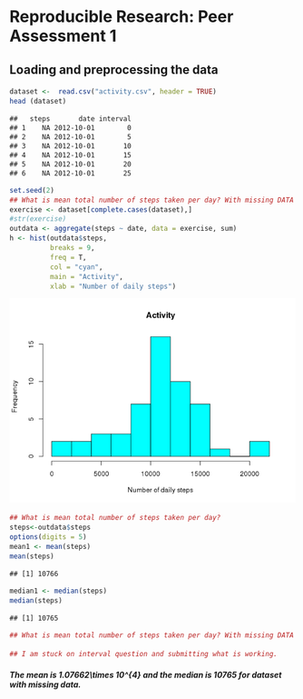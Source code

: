 # Reproducible Research: Peer Assessment 1
## Loading and preprocessing the data



```r
dataset <-  read.csv("activity.csv", header = TRUE)
head (dataset)
```

```
##   steps       date interval
## 1    NA 2012-10-01        0
## 2    NA 2012-10-01        5
## 3    NA 2012-10-01       10
## 4    NA 2012-10-01       15
## 5    NA 2012-10-01       20
## 6    NA 2012-10-01       25
```

```r
set.seed(2)
## What is mean total number of steps taken per day? With missing DATA
exercise <- dataset[complete.cases(dataset),]
#str(exercise)
outdata <- aggregate(steps ~ date, data = exercise, sum)
h <- hist(outdata$steps,  
          breaks = 9,  
          freq = T,
          col = "cyan", 
          main = "Activity",
          xlab = "Number of daily steps")
```

![](./PA1_template_files/figure-html/one-1.png) 

```r
## What is mean total number of steps taken per day?
steps<-outdata$steps
options(digits = 5)
mean1 <- mean(steps)
mean(steps)
```

```
## [1] 10766
```

```r
median1 <- median(steps)
median(steps)
```

```
## [1] 10765
```

```r
## What is mean total number of steps taken per day? With missing DATA

## I am stuck on interval question and submitting what is working.
```
##### The mean is 1.07662\times 10^{4}   and the median is 10765 for dataset with missing data.



